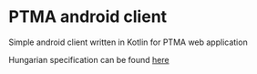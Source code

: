 # PTMA android client
Simple android client written in Kotlin for PTMA web application

Hungarian specification can be found [here](https://becgabi.github.io/ptma-android-client/doc/specification.html)
